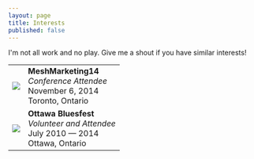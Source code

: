```yaml
---
layout: page
title: Interests
published: false
---
```


<p class="message">
  I'm not all work and no play. Give me a shout if you have similar interests!
</p>

<table>
  <tr>
    <td> <img src="{{ site.url }}/assets/mesh-logo-2.jpg"/> </td>
    <td> <b>MeshMarketing14</b> <br>
          <i>Conference Attendee</i> <br>
          November 6, 2014 <br>
          Toronto, Ontario
    </td>
  </tr>
  <tr>
    <td> <img src="{{ site.url }}/assets/Bluesfest-logo1.png"/> </td>
    <td> <b>Ottawa Bluesfest</b> <br>
      <i>Volunteer and Attendee</i> <br>
      July 2010 &#8212 2014 <br>
      Ottawa, Ontario
    </td>
  </tr>
</table>
